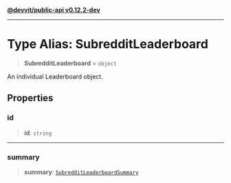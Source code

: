 [**@devvit/public-api v0.12.2-dev**](../../README.md)

---

# Type Alias: SubredditLeaderboard

> **SubredditLeaderboard** = `object`

An individual Leaderboard object.

## Properties

<a id="id"></a>

### id

> **id**: `string`

---

<a id="summary"></a>

### summary

> **summary**: [`SubredditLeaderboardSummary`](SubredditLeaderboardSummary.md)
